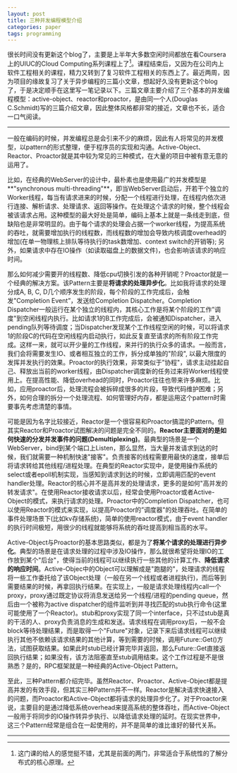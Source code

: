 ```yaml
---
layout: post
title: 三种并发编程模型介绍
categories: paper
tags: programming
---
```


很长时间没有更新这个blog了，主要是上半年大多数空闲时间都放在看Coursera上的UIUC的Cloud Computing系列课程上了[^1]。课程结束后，又因为在公司内上软件工程相关的课程，精力又转到了复习软件工程相关的东西上了。最近两周，因为项目的缘故复习了关于异步编程的三篇小文章，想起好久没有更新这个blog了，于是决定顺手在这里写一笔记录以下。三篇文章主要介绍了三个基本的并发编程模型：active-object、reactor和proactor，是由同一个人(Douglas C.Schmidt)写的三篇介绍文章，因此整体风格都非常的接近，文章也不长，适合一口气阅读。

----

一般在编码的时候，并发编程总是会引来不少的麻烦，因此有人将常见的并发模型，以pattern的形式整理，便于程序员的实现和沟通。Active-Object、Reactor、Proactor就是其中较为常见的三种模式，在大量的项目中被有意无意的运用了。

比如，在经典的WebServer的设计中，最朴素也是使用最广的并发模型是**"synchronous multi-threading"**，即当WebServer启动后，开若干个独立的Worker线程，每当有请求进来的时候，分配一个线程进行处理，在线程内依次进行连接、解析请求、处理请求、返回等操作。在处理这个请求的时候，整个线程会被该请求占用。这种模型的最大好处是简单，编码上基本上就是一条线走到底，但缺陷也是非常明显的。由于每个请求的处理会占据一个worker线程，为提高系统的吞吐，就需要增加执行的线程数，而线程数的增加会导致内核调度overhead的增加(在单一物理核上排队等待执行的task数增加、context switch的开销等); 另外，如果请求中存在IO操作（如读取磁盘上的数据文件)，也会影响该请求的响应时间。

那么如何减少需要开的线程数、降低cpu切换引发的各种开销呢？Proactor就是一个经典的解决方案。该Pattern主要是**将请求的处理异步化**。比如我将请求的处理分成A, B, C, D几个顺序发生的阶段，每个阶段的工作完成后，会触发"Completion Event”，发送给Completion Dispatcher。Completion Dispatcher一般运行在某个独立的线程内，其核心工作是将某个阶段的工作”调度"到空闲线程内执行。比如请求1的B工作完成后，会被通知Dispatcher，进入pending队列等待调度；当Dispatcher发现某个工作线程空闲的时候，可以将请求1的阶段C的代码在空闲线程内启动执行，如此反复直至请求的所有阶段工作完成。这样一来，就可以开少量的工作线程，来并行的执行众多的请求。一般而言，我们会将需要发生IO、或者相互独立的工作，拆分成单独的"阶段", 以最大限度的发挥并发执行的效果。Proactor的执行效果，非常类似于”协程"，请求主动挂起自己、释放出当前的worker线程，由Dispatcher调度新的任务过来将Worker线程使用上。在提高性能、降低overhead的同时，Proactor往往也带来许多麻烦。比如，应用proactor后，处理流程会被拆碎成很多的片段，导致代码维护困难；另外，如何合理的拆分一个处理流程、如何管理好内存，都是运用这个pattern时需要事先考虑清楚的事情。

可能是因为名字比较接近，Reactor是一个很容易和Proactor搞混的Pattern。但其实Reactor和Proactor试图解决的问题是完全不同的。**Reactor主要面对的是如何快速的分发并发事件的问题(Demultiplexing)**。最典型的场景是一个WebServer，bind到某个端口上Listen，那么显然，当大量并发请求到达的时候，我们就需要一种机制快速"接客"。负责接客的线程需要用最快的速度，接单后将请求转给其他线程/进程处理。在典型的Reactor实现中，是使用操作系统的select或者epoll机制实现，当感知到请求到达的时候，立即调用匹配的event handler处理。Reactor的核心并不是高并发的处理请求，更多的是如何"高并发的转发请求"。在使用Reactor接收请求以后，经常会使用Proactor或者Active-Object的模式，来执行请求的处理。Proactor中的Completion Dispatcher，也可以使用Reactor的模式来实现，以提高Proactor的”调度器"的处理吞吐。在简单的事件处理场景下(比如kv存储系统)，简单的使用reactor模式，由于event handler的执行时间极短，用很少的线程就能够将系统的吞吐提高到相当高的水平。

Active-Object与Proactor的基本思路类似，都是为了**将某个请求的处理进行异步化**。典型的场景是在请求处理的过程中涉及IO操作，那么就很希望将处理IO的工作放到某个"后台"，使得当前的线程可以继续执行一些其他的计算工作、**降低请求的响应时间**。Active-Objec中的Object可以理解成是"跑腿的"，处理请求的线程将一些工作委托给了该Object处理（一般在另一个线程或者进程执行)，而后等到需要结果的时候，再拿回执行结果。在实现上，一般是请求处理线程内call一个proxy，proxy通过既定协议将消息发送给另一个线程/进程的pending queue，然后由一个被称为active dispatcher的组件监听到并寻找匹配的stub执行命令(这里可能使用了一个Reactor)。stub和proxy实现了同一个interface，只不过stub是真的干活的人、proxy负责消息的生成和发送。请求线程在调用proxy后，一般不会block等待处理结果，而是取得一个"Future"对象，记录下来后请求线程可以继续执行其他不依赖该请求结果的其他计算，等到需要的时候，调用Future::Get()方法，试图获取结果。如果此时stub已经计算完毕并返回，那么Future::Get直接返回执行结果；如果没有，该方法阻塞直至stub调用结束。这个工作过程是不是很熟悉？是的，RPC框架就是一种经典的Active-Object Pattern。

至此，三种Pattern都介绍完毕。虽然Reactor、Proactor、Active-Object都是提高并发的有效手段，但其实三种Pattern并不一样。Reactor是解决请求快速接入的问题，而Proactor和Active-Object都将请求的处理异步化了。对于Proactor来说，主要目的是通过降低系统overhead来提高系统的整体吞吐，而Active-Object一般用于将同步的IO操作转异步执行、以降低请求处理的延时。在现实世界中，这三个Pattern经常是组合在一起使用的，并不是简单的谁比谁好的替代关系。

----
[^1]: 这门课的给人的感觉挺不错，尤其是前面的两门，非常适合于系统性的了解分布式的核心原理。
